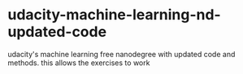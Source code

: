 # udacity-machine-learning-nd-updated-code
udacity's machine learning free nanodegree with updated code and methods. this allows the exercises to work

